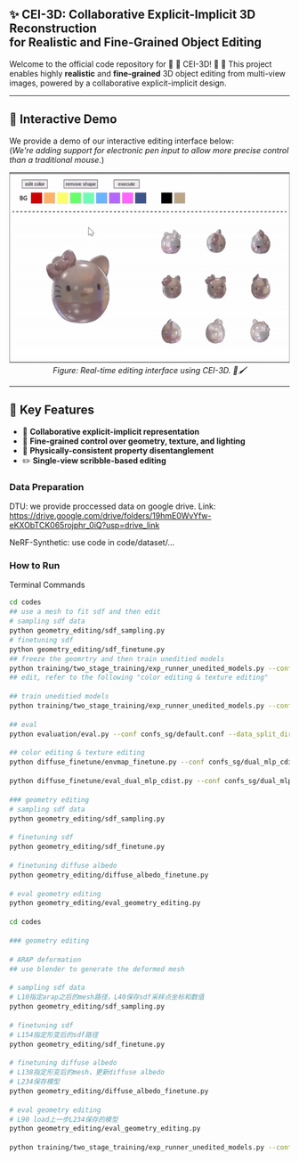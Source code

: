 <p align="center">
  <h2>
    ✨ CEI-3D: Collaborative Explicit-Implicit 3D Reconstruction<br>
             for Realistic and Fine-Grained Object Editing
  </h2>
</p>
Welcome to the official code repository for 🚀 🚀 CEI-3D! 🚀 🚀
This project enables highly <strong>realistic</strong> and <strong>fine-grained</strong> 3D object editing from multi-view images, powered by a collaborative explicit-implicit design.

---

## 🎥 Interactive Demo

We provide a demo of our interactive editing interface below:  
(*We're adding support for electronic pen input to allow more precise control than a traditional mouse.*)

<p align="center">
  <img src="assets/demo.gif" width="600"/>
  <br>
  <em>Figure: Real-time editing interface using CEI-3D. 🎨🖌️</em>
</p>

---

## 🧠 Key Features

- 🔄 **Collaborative explicit-implicit representation**
- 🎨 **Fine-grained control over geometry, texture, and lighting**
- 🧩 **Physically-consistent property disentanglement**
- ✏️ **Single-view scribble-based editing**


### Data Preparation
DTU: we provide proccessed data on google drive. 
Link: https://drive.google.com/drive/folders/19hmE0WvYfw-eKXObTCK065rojphr_0iQ?usp=drive_link

NeRF-Synthetic: use code in code/dataset/...

### How to Run

Terminal Commands

```bash
cd codes
## use a mesh to fit sdf and then edit
# sampling sdf data
python geometry_editing/sdf_sampling.py 
# finetuning sdf
python geometry_editing/sdf_finetune.py
## freeze the geomrtry and then train uneditied models
python training/two_stage_training/exp_runner_unedited_models.py --conf confs_sg/default_two_stage_training.conf --data_split_dir ../example_data/kitty/train --expname kitty --nepoch 2000 --max_niter 200001 --gamma 1.0
## edit, refer to the following "color editing & texture editing"

## train uneditied models
python training/two_stage_training/exp_runner_unedited_models.py --conf confs_sg/default_two_stage_training.conf --data_split_dir ../example_data/kitty/train --expname kitty --nepoch 2000 --max_niter 200001 --gamma 1.0

## eval
python evaluation/eval.py --conf confs_sg/default.conf --data_split_dir ../example_data/kitty/train --expname physg_synthetic/kitty --gamma 2.2  --exps_folder exps/0_unedited_models

## color editing & texture editing
python diffuse_finetune/envmap_finetune.py --conf confs_sg/dual_mlp_cdist.conf --data_split_dir ../example_data/kitty/edit1/data --expname physg_synthetic/kitty --exps_folder exps --gamma 1.0 --resolution 256 --edited_image ../example_data/kitty/edit1/edited_diffuse.png --n_epochs 2000 --mask_image ../example_data/kitty/edit1/scribble_mask.png --task 2_texture_editing --flag 0_unrelight_finetune --lr 1e-3

python diffuse_finetune/eval_dual_mlp_cdist.py --conf confs_sg/dual_mlp_cdist.conf --data_split_dir ../example_data/kitty/train --expname physg_synthetic/kitty --exps_folder exps --gamma 2.2 --resolution 256 --model_params_dir ../iccv23/exps/2_texture_editing/kitty/0_unrelight_finetune --threshold 1e-1 --task 2_texture_editing --flag 2_unrelight_thres_1e-1

### geometry editing
# sampling sdf data
python geometry_editing/sdf_sampling.py 

# finetuning sdf
python geometry_editing/sdf_finetune.py

# finetuning diffuse albedo
python geometry_editing/diffuse_albedo_finetune.py

# eval geometry editing
python geometry_editing/eval_geometry_editing.py

cd codes

### geometry editing

# ARAP deformation
## use blender to generate the deformed mesh

# sampling sdf data
# L10指定arap之后的mesh路径，L40保存sdf采样点坐标和数值
python geometry_editing/sdf_sampling.py 

# finetuning sdf
# L154指定形变后的sdf路径
python geometry_editing/sdf_finetune.py

# finetuning diffuse albedo
# L138指定形变后的mesh，更新diffuse albedo
# L234保存模型
python geometry_editing/diffuse_albedo_finetune.py

# eval geometry editing
# L90 load上一步L234保存的模型
python geometry_editing/eval_geometry_editing.py

python training/two_stage_training/exp_runner_unedited_models.py --conf confs_sg/default_two_stage_training.conf --data_split_dir ../example_data/bear/train --expname bear --nepoch 2000 --max_niter 200001 --gamma 1.0
```


